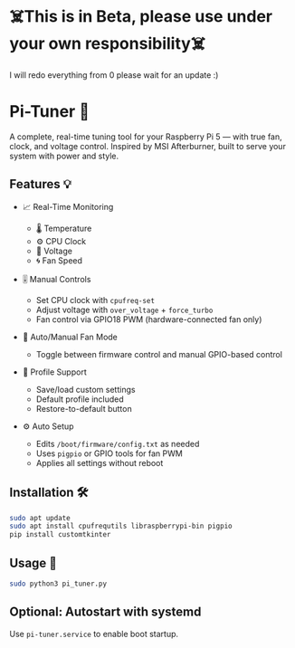 # ☠️This is in Beta, please use under your own responsibility☠️

I will redo everything from 0 please wait for an update :)

# Pi-Tuner 🐾

A complete, real-time tuning tool for your Raspberry Pi 5 — with true fan, clock, and voltage control. Inspired by MSI Afterburner, built to serve your system with power and style.

## Features 💡

- 📈 Real-Time Monitoring
  - 🌡️ Temperature
  - ⚙️ CPU Clock
  - 🔋 Voltage
  - 🌀 Fan Speed

- 🎚️ Manual Controls
  - Set CPU clock with `cpufreq-set`
  - Adjust voltage with `over_voltage` + `force_turbo`
  - Fan control via GPIO18 PWM (hardware-connected fan only)

- 🔁 Auto/Manual Fan Mode
  - Toggle between firmware control and manual GPIO-based control

- 💾 Profile Support
  - Save/load custom settings
  - Default profile included
  - Restore-to-default button

- ⚙️ Auto Setup
  - Edits `/boot/firmware/config.txt` as needed
  - Uses `pigpio` or GPIO tools for fan PWM
  - Applies all settings without reboot

## Installation 🛠

```bash
sudo apt update
sudo apt install cpufrequtils libraspberrypi-bin pigpio
pip install customtkinter
```

## Usage 🚀

```bash
sudo python3 pi_tuner.py
```

## Optional: Autostart with systemd

Use `pi-tuner.service` to enable boot startup.
